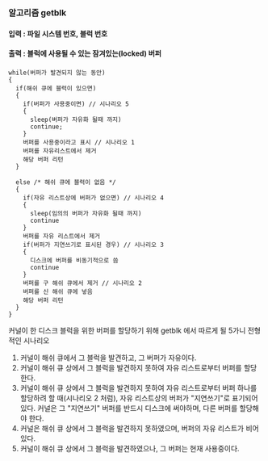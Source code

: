 ### 알고리즘 getblk

#### 입력 : 파일 시스템 번호, 블럭 번호
#### 출력 : 블럭에 사용될 수 있는 잠겨있는(locked) 버퍼

```
while(버퍼가 발견되지 않는 동안)
{
  if(해쉬 큐에 블럭이 있으면)
  {
    if(버퍼가 사용중이면) // 시나리오 5
    {
      sleep(버퍼가 자유화 될때 까지)
      continue;
    }
    버퍼를 사용중이라고 표시 // 시나리오 1
    버퍼를 자유리스트에서 제거
    해당 버퍼 리턴
  }

  else /* 해쉬 큐에 블럭이 없음 */
  {
    if(자유 리스트상에 버퍼가 없으면) // 시나리오 4
    {
      sleep(임의의 버퍼가 자유화 될때 까지)
      continue
    }
    버퍼를 자유 리스트에서 제거
    if(버퍼가 지연쓰기로 표시된 경우) // 시나리오 3
    {
      디스크에 버퍼를 비동기적으로 씀
      continue
    }
    버퍼를 구 해쉬 큐에서 제거 // 시나리오 2
    버퍼를 신 해쉬 큐에 넣음
    해당 버퍼 리턴
  }
}
```

커널이 한 디스크 블럭을 위한 버퍼를 할당하기 위해 getblk 에서 따르게 될 5가니 전형적인 시나리오

1. 커널이 해쉬 큐에서 그 블럭을 발견하고, 그 버퍼가 자유이다.
2. 커널이 해쉬 큐 상에서 그 블럭을 발견하지 못하여 자유 리스트로부터 버퍼를 할당한다.
3. 커널이 해쉬 큐 상에서 그 블럭을 발견하지 못하여 자유 리스트로부터 버퍼 하나를 할당하려 할 때(시나리오 2 처럼), 자유 리스트상의 버퍼가 "지연쓰기"로 표기되어 있다. 커널은 그 "지연쓰기" 버퍼를 반드시 디스크에 써야하며, 다른 버퍼를 할당해야 한다.
4. 커널은 해쉬 큐 상에서 그 블럭을 발견하지 못하였으며, 버퍼의 자유 리스트가 비어 있다.
5. 커널이 해쉬 큐 상에서 그 블럭을 발견하였으나, 그 버퍼는 현재 사용중이다.
